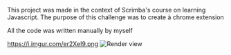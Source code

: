 This project was made in the context of Scrimba's course on learning Javascript. The purpose of this challenge was to create à chrome extension

All the code was written manually by myself 

https://i.imgur.com/er2XeI9.png
![Render view](https://i.imgur.com/er2XeI9.png "Render")